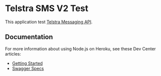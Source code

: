 # Telstra SMS V2 Test

This application test [Telstra Messaging API](https://sdev.telstra.com/content/messaging-api).

## Documentation

For more information about using Node.js on Heroku, see these Dev Center articles:

- [Getting Started](https://sdev.telstra.com/content/messaging-api-getting-started)
- [Swagger Specs](https://sdev.telstra.com/content/messaging-api-swagger-20-specs)
